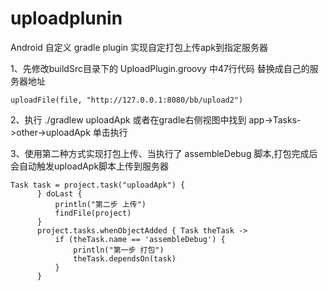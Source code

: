 # uploadplunin
Android 自定义 gradle plugin 实现自定打包上传apk到指定服务器

1、先修改buildSrc目录下的 UploadPlugin.groovy 中47行代码 替换成自己的服务器地址

	uploadFile(file, "http://127.0.0.1:8080/bb/upload2")

2、执行 ./gradlew uploadApk  或者在gradle右侧视图中找到 app->Tasks->other->uploadApk 单击执行

3、使用第二种方式实现打包上传、当执行了 assembleDebug 脚本,打包完成后会自动触发uploadApk脚本上传到服务器

```
Task task = project.task("uploadApk") {
      } doLast {
          println("第二步 上传")
          findFile(project)
      }
      project.tasks.whenObjectAdded { Task theTask ->
          if (theTask.name == 'assembleDebug') {
              println("第一步 打包")
              theTask.dependsOn(task)
          }
      }
```
